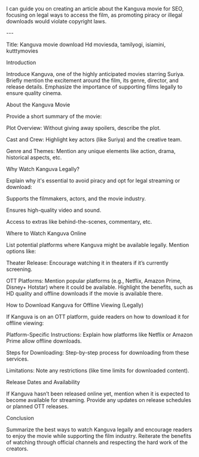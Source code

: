 I can guide you on creating an article about the Kanguva movie for SEO, focusing on legal ways to access the film, as promoting piracy or illegal downloads would violate copyright laws.

<meta name="google-site-verification" content="YiD5p9_Pay3Cpkk5O7EMbmqguapB-VRwvvrdwRRaPeI" />
---

Title: Kanguva movie download Hd moviesda, tamilyogi, isiamini, kutttymovies

Introduction

Introduce Kanguva, one of the highly anticipated movies starring Suriya. Briefly mention the excitement around the film, its genre, director, and release details. Emphasize the importance of supporting films legally to ensure quality cinema.

About the Kanguva Movie

Provide a short summary of the movie:

Plot Overview: Without giving away spoilers, describe the plot.

Cast and Crew: Highlight key actors (like Suriya) and the creative team.

Genre and Themes: Mention any unique elements like action, drama, historical aspects, etc.


Why Watch Kanguva Legally?

Explain why it's essential to avoid piracy and opt for legal streaming or download:

Supports the filmmakers, actors, and the movie industry.

Ensures high-quality video and sound.

Access to extras like behind-the-scenes, commentary, etc.


Where to Watch Kanguva Online

List potential platforms where Kanguva might be available legally. Mention options like:

Theater Release: Encourage watching it in theaters if it’s currently screening.

OTT Platforms: Mention popular platforms (e.g., Netflix, Amazon Prime, Disney+ Hotstar) where it could be available. Highlight the benefits, such as HD quality and offline downloads if the movie is available there.


How to Download Kanguva for Offline Viewing (Legally)

If Kanguva is on an OTT platform, guide readers on how to download it for offline viewing:

Platform-Specific Instructions: Explain how platforms like Netflix or Amazon Prime allow offline downloads.

Steps for Downloading: Step-by-step process for downloading from these services.

Limitations: Note any restrictions (like time limits for downloaded content).


Release Dates and Availability

If Kanguva hasn’t been released online yet, mention when it is expected to become available for streaming. Provide any updates on release schedules or planned OTT releases.

Conclusion

Summarize the best ways to watch Kanguva legally and encourage readers to enjoy the movie while supporting the film industry. Reiterate the benefits of watching through official channels and respecting the hard work of the creators.
